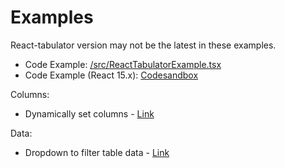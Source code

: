 # Examples

React-tabulator version may not be the latest in these examples.

- Code Example: [/src/ReactTabulatorExample.tsx](/src/ReactTabulatorExample.tsx)
- Code Example (React 15.x): [Codesandbox](https://codesandbox.io/s/0mwpy612xw?module=/src/components/Home.js)

Columns:
- Dynamically set columns - [Link](https://codesandbox.io/s/react-tabulator-examples-6ldg3?file=/src/components/Home.js)

Data:
- Dropdown to filter table data - [Link](https://codesandbox.io/s/react-tabulator-examples-vs7vq?file=/src/components/Home.js)